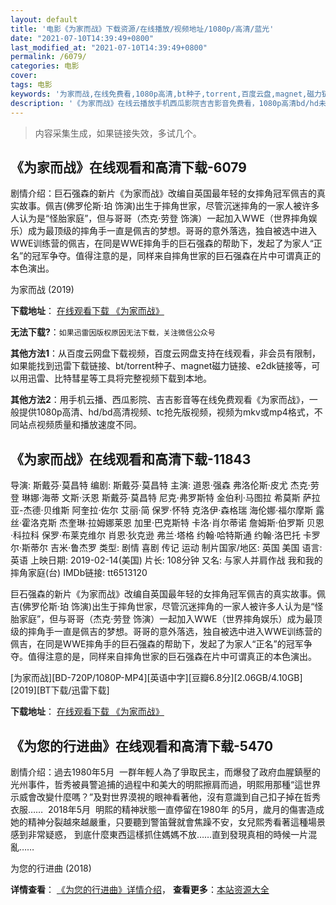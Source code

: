 ```yaml
---
layout: default
title: '电影《为家而战》下载资源/在线播放/视频地址/1080p/高清/蓝光'
date: "2021-07-10T14:39:49+0800"
last_modified_at: "2021-07-10T14:39:49+0800"
permalink: /6079/
categories: 电影
cover:
tags: 电影
keywords: '为家而战,在线免费看,1080p高清,bt种子,torrent,百度云盘,magnet,磁力链,迅雷下载资源'
description: '《为家而战》在线云播放手机西瓜影院吉吉影音免费看，1080p高清bd/hd未删减完整版和tc抢先枪版，mkv/mp4格式，附带bt/torrent种子、magnet/磁力链、百度云盘、网盘资源迅雷下载链接'
---
```


>内容采集生成，如果链接失效，多试几个。


## 《为家而战》在线观看和高清下载-6079

剧情介绍：巨石强森的新片《为家而战》改编自英国最年轻的女摔角冠军佩吉的真实故事。佩吉(佛罗伦斯·珀 饰演)出生于摔角世家，尽管沉迷摔角的一家人被许多人认为是“怪胎家庭”，但与哥哥（杰克·劳登 饰演）一起加入WWE（世界摔角娱乐）成为最顶级的摔角手一直是佩吉的梦想。哥哥的意外落选，独自被选中进入WWE训练营的佩吉，在同是WWE摔角手的巨石强森的帮助下，发起了为家人“正名”的冠军争夺。值得注意的是，同样来自摔角世家的巨石强森在片中可谓真正的本色演出。


为家而战 (2019)

**下载地址**： [在线观看下载 《为家而战》](https://www.btbtdy.me/btdy/dy15393.html) 


**无法下载?**：`如果迅雷因版权原因无法下载，关注微信公众号 `

**其他方法1**：从百度云网盘下载视频，百度云网盘支持在线观看，非会员有限制，如果能找到迅雷下载链接、bt/torrent种子、magnet磁力链接、e2dk链接等，可以用迅雷、比特彗星等工具将完整视频下载到本地。

**其他方法2**：用手机云播、西瓜影院、吉吉影音等在线免费观看《为家而战》，一般提供1080p高清、hd/bd高清视频、tc抢先版视频，视频为mkv或mp4格式，不同站点视频质量和播放速度不同。


## 《为家而战》在线观看和高清下载-11843

导演: 斯戴芬·莫昌特 编剧: 斯戴芬·莫昌特 主演: 道恩·强森 弗洛伦斯·皮尤 杰克·劳登 琳娜·海蒂 文斯·沃恩 斯戴芬·莫昌特 尼克·弗罗斯特 金伯利·马图拉 希莫斯 萨拉亚-杰德·贝维斯 阿奎拉·佐尔 艾丽·简 保罗·怀特 克洛伊·森格瑞 海伦娜·福尔摩斯 露丝·霍洛克斯 杰奎琳·拉姆娜莱恩 加里·巴克斯特 卡洛·肖尔蒂诺 詹姆斯·伯罗斯 贝恩·科拉科 保罗·布莱克维尔 肖恩·狄克逊 弗兰·塔格 约翰·哈特斯通 约翰·洛巴托 卡罗尔·斯蒂尔 吉米·鲁杰罗 类型: 剧情 喜剧 传记 运动 制片国家/地区: 英国 美国 语言: 英语 上映日期: 2019-02-14(美国) 片长: 108分钟 又名: 与家人并肩作战 我和我的摔角家庭(台) IMDb链接: tt6513120

巨石强森的新片《为家而战》改编自英国最年轻的女摔角冠军佩吉的真实故事。佩吉(佛罗伦斯·珀 饰演)出生于摔角世家，尽管沉迷摔角的一家人被许多人认为是“怪胎家庭”，但与哥哥（杰克·劳登 饰演）一起加入WWE（世界摔角娱乐）成为最顶级的摔角手一直是佩吉的梦想。哥哥的意外落选，独自被选中进入WWE训练营的佩吉，在同是WWE摔角手的巨石强森的帮助下，发起了为家人“正名”的冠军争夺。值得注意的是，同样来自摔角世家的巨石强森在片中可谓真正的本色演出。


[为家而战][BD-720P/1080P-MP4][英语中字][豆瓣6.8分][2.06GB/4.10GB][2019][BT下载/迅雷下载]

**下载地址**： [在线观看下载 《为家而战》](https://www.btdx8.com/torrent/wjez_2019.html) 


## 《为您的行进曲》在线观看和高清下载-5470

剧情介绍：過去1980年5月  一群年輕人為了爭取民主，而爆發了政府血腥鎮壓的光州事件，哲秀被員警追捕的過程中和美大的明熙擦肩而過，明熙用那種“這世界示威會改變什麼嗎？”及對世界漠視的眼神看著他，沒有意識到自己扣子掉在哲秀衣服……  2018年5月  明熙的精神狀態一直停留在1980年 的5月，歲月的傷害造成她的精神分裂越來越嚴重，只要聽到警笛聲就會焦躁不安，女兒熙秀看著這種場景感到非常疑惑， 到底什麼東西這樣抓住媽媽不放……直到發現真相的時候一片混亂……


为您的行进曲 (2018)

**详情查看**： [《为您的行进曲》详情介绍](/movie/5470/)， **查看更多**：[本站资源大全](/movie/t/all/)


